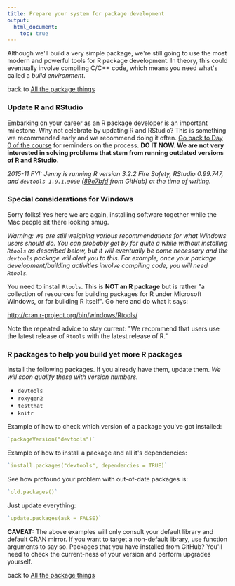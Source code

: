 ```yaml
---
title: Prepare your system for package development
output:
  html_document:
    toc: true
---
```


Although we'll build a very simple package, we're still going to use the most modern and powerful tools for R package development. In theory, this could eventually involve compiling C/C++ code, which means you need what's called a *build environment*.

back to [All the package things](packages00_index.html)

### Update R and RStudio

Embarking on your career as an R package developer is an important milestone. Why not celebrate by updating R and RStudio? This is something we recommended early and we recommend doing it often. [Go back to Day 0 of the course](block000_r-rstudio-install.html#r-and-rstudio) for reminders on the process. **DO IT NOW. We are not very interested in solving problems that stem from running outdated versions of R and RStudio.**

*2015-11 FYI: Jenny is running R version 3.2.2 Fire Safety, RStudio 0.99.747, and `devtools 1.9.1.9000` ([89e7bfd](https://github.com/hadley/devtools/commit/89e7bfd1d5ee19868c6f50712007ed5dc38d349e) from GitHub) at the time of writing.*

### Special considerations for Windows

Sorry folks! Yes here we are again, installing software together while the Mac people sit there looking smug.

*Warning: we are still weighing various recommendations for what Windows users should do. You can probably get by for quite a while without installing `Rtools` as described below, but it will eventually be come necessary and the `devtools` package will alert you to this. For example, once your package development/building activities involve compiling code, you will need `Rtools`.*

You need to install `Rtools`. This is __NOT an R package__ but is rather "a collection of resources for building packages for R under Microsoft Windows, or for building R itself". Go here and do what it says:

<http://cran.r-project.org/bin/windows/Rtools/>

Note the repeated advice to stay current: "We recommend that users use the latest release of `Rtools` with the latest release of R."

### R packages to help you build yet more R packages

Install the following packages. If you already have them, update them. *We will soon qualify these with version numbers.*

  * `devtools`
  * `roxygen2`
  * `testthat`
  * `knitr`

Example of how to check which version of a package you've got installed:

```r
`packageVersion("devtools")`
```
        
Example of how to install a package and all it's dependencies:

```r
`install.packages("devtools", dependencies = TRUE)`
```

See how profound your problem with out-of-date packages is:

```r
`old.packages()`
```
        
Just update everything:

```r
`update.packages(ask = FALSE)`
```
        
__CAVEAT:__ The above examples will only consult your default library and default CRAN mirror. If you want to target a non-default library, use function arguments to say so. Packages that you have installed from GitHub? You'll need to check the current-ness of your version and perform upgrades yourself.

back to [All the package things](packages00_index.html)
